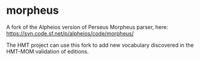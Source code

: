 # morpheus


A fork of the Alpheios version of Perseus Morpheus parser, here: <https://svn.code.sf.net/p/alpheios/code/morpheus/>

The HMT project can use this fork to add new vocabulary discovered in the HMT-MOM validation of editions.


